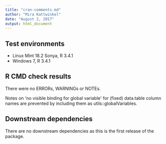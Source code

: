 ```yaml
---
title: "cran-comments.md"
author: "Mira Kattwinkel"
date: "August 2, 2017"
output: html_document
---
```


## Test environments
* Linux Mint 18.2 Sonya, R 3.4.1
* Windows 7, R 3.4.1

## R CMD check results
There were no ERRORs, WARNINGs or NOTEs.

Notes on 'no visible binding for global variable' for (fixed) data.table column
names are prevented by including them as utils::globalVariables.

## Downstream dependencies
There are no downstream dependencies as this is the first release of the package.